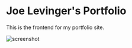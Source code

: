 # Joe Levinger's Portfolio
This is the frontend for my portfolio site.

![screenshot](https://github.com/jlevinger/joelevinger-fe/screenshot.jpg "Joe Levinger's Portfolio")
